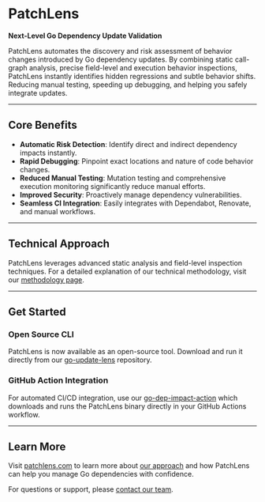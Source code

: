 # PatchLens

**Next-Level Go Dependency Update Validation**

PatchLens automates the discovery and risk assessment of behavior changes introduced by Go dependency updates. By combining static call-graph analysis, precise field-level and execution behavior inspections, PatchLens instantly identifies hidden regressions and subtle behavior shifts. Reducing manual testing, speeding up debugging, and helping you safely integrate updates.

---

## Core Benefits

* **Automatic Risk Detection**: Identify direct and indirect dependency impacts instantly.
* **Rapid Debugging**: Pinpoint exact locations and nature of code behavior changes.
* **Reduced Manual Testing**: Mutation testing and comprehensive execution monitoring significantly reduce manual efforts.
* **Improved Security**: Proactively manage dependency vulnerabilities.
* **Seamless CI Integration**: Easily integrates with Dependabot, Renovate, and manual workflows.

---

## Technical Approach

PatchLens leverages advanced static analysis and field-level inspection techniques. For a detailed explanation of our technical methodology, visit our [methodology page](https://patchlens.com/methodology).

---

## Get Started

### Open Source CLI

PatchLens is now available as an open-source tool. Download and run it directly from our [go-update-lens](https://github.com/patchlens/go-update-lens) repository.

### GitHub Action Integration

For automated CI/CD integration, use our [go-dep-impact-action](https://github.com/patchlens/go-dep-impact-action) which downloads and runs the PatchLens binary directly in your GitHub Actions workflow.

---

## Learn More

Visit [patchlens.com](https://patchlens.com/) to learn more about [our approach](https://patchlens.com/methodology) and how PatchLens can help you manage Go dependencies with confidence.

For questions or support, please [contact our team](https://patchlens.com/#contact).
